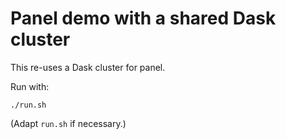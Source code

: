 # Panel demo with a shared Dask cluster

This re-uses a Dask cluster for panel.

Run with:
```shell
./run.sh
```

(Adapt `run.sh` if necessary.)
